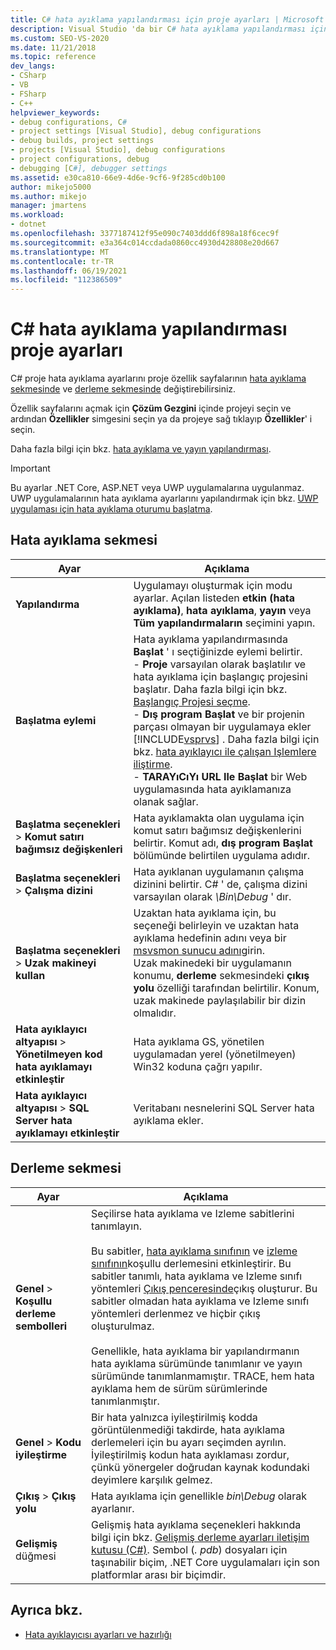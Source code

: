 ```yaml
---
title: C# hata ayıklama yapılandırması için proje ayarları | Microsoft Docs
description: Visual Studio 'da bir C# hata ayıklama yapılandırması için proje ayarlarının, proje özellik sayfalarının hata ayıkla sekmesini ve Build sekmesini kullanarak nasıl değiştirileceğini anlayın.
ms.custom: SEO-VS-2020
ms.date: 11/21/2018
ms.topic: reference
dev_langs:
- CSharp
- VB
- FSharp
- C++
helpviewer_keywords:
- debug configurations, C#
- project settings [Visual Studio], debug configurations
- debug builds, project settings
- projects [Visual Studio], debug configurations
- project configurations, debug
- debugging [C#], debugger settings
ms.assetid: e30ca810-66e9-4d6e-9cf6-9f285cd0b100
author: mikejo5000
ms.author: mikejo
manager: jmartens
ms.workload:
- dotnet
ms.openlocfilehash: 3377187412f95e090c7403ddd6f898a18f6cec9f
ms.sourcegitcommit: e3a364c014ccdada0860cc4930d428808e20d667
ms.translationtype: MT
ms.contentlocale: tr-TR
ms.lasthandoff: 06/19/2021
ms.locfileid: "112386509"
---
```

# <a name="project-settings-for--c-debug-configurations"></a>C# hata ayıklama yapılandırması proje ayarları

C# proje hata ayıklama ayarlarını proje özellik sayfalarının [hata ayıklama sekmesinde](#debug-tab) ve [derleme sekmesinde](#build-tab) değiştirebilirsiniz.

Özellik sayfalarını açmak için **Çözüm Gezgini** içinde projeyi seçin ve ardından **Özellikler** simgesini seçin ya da projeye sağ tıklayıp **Özellikler**' i seçin.

Daha fazla bilgi için bkz. [hata ayıklama ve yayın yapılandırması](how-to-set-debug-and-release-configurations.md).

>[!IMPORTANT]
>Bu ayarlar .NET Core, ASP.NET veya UWP uygulamalarına uygulanmaz. UWP uygulamalarının hata ayıklama ayarlarını yapılandırmak için bkz. [UWP uygulaması için hata ayıklama oturumu başlatma](start-a-debugging-session-for-a-store-app-in-visual-studio-vb-csharp-cpp-and-xaml.md).

## <a name="debug-tab"></a>Hata ayıklama sekmesi

|Ayar|Açıklama|
|-------------------------------------| - |
| **Yapılandırma** | Uygulamayı oluşturmak için modu ayarlar. Açılan listeden **etkin (hata ayıklama)**, **hata ayıklama**, **yayın** veya **Tüm yapılandırmaların** seçimini yapın. |
| **Başlatma eylemi** | Hata ayıklama yapılandırmasında **Başlat** ' ı seçtiğinizde eylemi belirtir.<br />- **Proje** varsayılan olarak başlatılır ve hata ayıklama için başlangıç projesini başlatır. Daha fazla bilgi için bkz. [Başlangıç Projesi seçme](/previous-versions/visualstudio/visual-studio-2010/0s590bew(v=vs.100)).<br />- **Dış program Başlat** ve bir projenin parçası olmayan bir uygulamaya ekler [!INCLUDE[vsprvs](../code-quality/includes/vsprvs_md.md)] . Daha fazla bilgi için bkz. [hata ayıklayıcı ile çalışan Işlemlere iliştirme](attach-to-running-processes-with-the-visual-studio-debugger.md).<br />- **TARAYıCıYı URL Ile Başlat** bir Web uygulamasında hata ayıklamanıza olanak sağlar. |
| **Başlatma seçenekleri**  >  **Komut satırı bağımsız değişkenleri** | Hata ayıklamakta olan uygulama için komut satırı bağımsız değişkenlerini belirtir. Komut adı, **dış program Başlat** bölümünde belirtilen uygulama adıdır. |
| **Başlatma seçenekleri**  >  **Çalışma dizini** | Hata ayıklanan uygulamanın çalışma dizinini belirtir. C# ' de, çalışma dizini varsayılan olarak *\Bin\Debug* ' dır.
| **Başlatma seçenekleri**  >  **Uzak makineyi kullan**|Uzaktan hata ayıklama için, bu seçeneği belirleyin ve uzaktan hata ayıklama hedefinin adını veya bir [msvsmon sunucu adını](../debugger/remote-debugging.md)girin. <br />Uzak makinedeki bir uygulamanın konumu, **derleme** sekmesindeki **çıkış yolu** özelliği tarafından belirtilir. Konum, uzak makinede paylaşılabilir bir dizin olmalıdır.
| **Hata ayıklayıcı altyapısı**  >  **Yönetilmeyen kod hata ayıklamayı etkinleştir** | Hata ayıklama GS, yönetilen uygulamadan yerel (yönetilmeyen) Win32 koduna çağrı yapılır. |
| **Hata ayıklayıcı altyapısı**  >  **SQL Server hata ayıklamayı etkinleştir** | Veritabanı nesnelerini SQL Server hata ayıklama ekler. |

## <a name="build-tab"></a>Derleme sekmesi

|Ayar|Açıklama|
|-------------|-----------------|
|**Genel**  >  **Koşullu derleme sembolleri**|Seçilirse hata ayıklama ve Izleme sabitlerini tanımlayın.<br /><br /> Bu sabitler, [hata ayıklama sınıfının](/dotnet/api/system.diagnostics.debug) ve [izleme sınıfının](/dotnet/api/system.diagnostics.trace)koşullu derlemesini etkinleştirir. Bu sabitler tanımlı, hata ayıklama ve Izleme sınıfı yöntemleri [Çıkış penceresinde](../ide/reference/output-window.md)çıkış oluşturur. Bu sabitler olmadan hata ayıklama ve Izleme sınıfı yöntemleri derlenmez ve hiçbir çıkış oluşturulmaz.<br /><br />Genellikle, hata ayıklama bir yapılandırmanın hata ayıklama sürümünde tanımlanır ve yayın sürümünde tanımlanmamıştır. TRACE, hem hata ayıklama hem de sürüm sürümlerinde tanımlanmıştır.|
|**Genel**  >  **Kodu iyileştirme**|Bir hata yalnızca iyileştirilmiş kodda görüntülenmediği takdirde, hata ayıklama derlemeleri için bu ayarı seçimden ayrılın. İyileştirilmiş kodun hata ayıklaması zordur, çünkü yönergeler doğrudan kaynak kodundaki deyimlere karşılık gelmez.|
|**Çıkış**  >  **Çıkış yolu**|Hata ayıklama için genellikle *bin\Debug* olarak ayarlanır.|
|**Gelişmiş** düğmesi|Gelişmiş hata ayıklama seçenekleri hakkında bilgi için bkz. [Gelişmiş derleme ayarları iletişim kutusu (C#)](../ide/reference/advanced-build-settings-dialog-box-csharp.md). Sembol (*. pdb*) dosyaları için taşınabilir biçim, .NET Core uygulamaları için son platformlar arası bir biçimdir.

## <a name="see-also"></a>Ayrıca bkz.
- [Hata ayıklayıcısı ayarları ve hazırlığı](../debugger/debugger-settings-and-preparation.md)